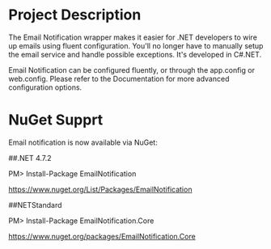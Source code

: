 # Project Description
The Email Notification wrapper makes it easier for .NET developers to wire up emails using fluent configuration. You'll no longer have to manually setup the email service and handle possible exceptions. It's developed in C#.NET.

Email Notification can be configured fluently, or through the app.config or web.config. Please refer to the Documentation for more advanced configuration options.

# NuGet Supprt

Email notification is now available via NuGet: 

##.NET 4.7.2

PM> Install-Package EmailNotification

https://www.nuget.org/List/Packages/EmailNotification


##NETStandard

PM> Install-Package EmailNotification.Core

https://www.nuget.org/packages/EmailNotification.Core

  


